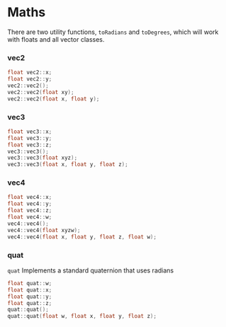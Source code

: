# Maths

There are two utility functions, `toRadians` and `toDegrees`, which will work with floats and all vector classes.

### vec2

```cpp
float vec2::x;
float vec2::y;
vec2::vec2();
vec2::vec2(float xy);
vec2::vec2(float x, float y);
```

### vec3

```cpp
float vec3::x;
float vec3::y;
float vec3::z;
vec3::vec3();
vec3::vec3(float xyz);
vec3::vec3(float x, float y, float z);
```

### vec4

```cpp
float vec4::x;
float vec4::y;
float vec4::z;
float vec4::w;
vec4::vec4();
vec4::vec4(float xyzw);
vec4::vec4(float x, float y, float z, float w);
```

### quat

`quat` Implements a standard quaternion that uses radians

```cpp
float quat::w;
float quat::x;
float quat::y;
float quat::z;
quat::quat();
quat::quat(float w, float x, float y, float z);
```

